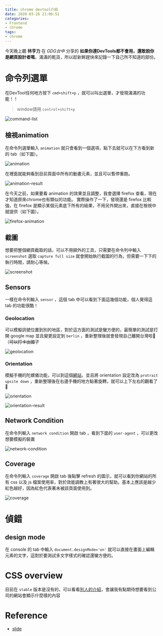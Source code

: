 ```yaml
---
title: chrome devtool介紹
date: 2020-03-26 21:06:51
categories:
- Frontend
- chrome
tags:
- chrome
---
```


今天晚上聽 **林亨力** 在 *GDG台中* 分享的 **如果你連DevTools都不會用，還敢說你是網頁設計者嗎**，滿滿的乾貨，所以趁新鮮趕快來記錄一下自己所不知道的部份。

<!-- more -->

# 命令列選單

在DevTool任何地方按下 `cmd+shift+p` ，就可以叫出選單，才發現滿滿的功能！！

> window請用 `control+shift+p`

![command-list](command-list.png)

## 檢視animation

在命令列選單輸入 `animation` 就只會看到一個選項，點下去就可以在下方看到新的 tab（如下圖）。

![animation](animation.png)

在裡面就能夠看到目前頁面中所有的動畫元素，並且可以暫停重跑。

![animation-result](animation-result.png)

在今天之前，如果要看 animation 的效果並且調整，我會選擇 firefox 查看，現在才知道原來chrome也有類似的功能。
實際操作了一下，發現還是 firefox 比較強，在 firefox 是顯示某個元素底下所有的結果，不用另外開出來，直接在檢視中就提供（如下圖）。

![firefox-animation](firefox-animation.png)

## 截圖

想要把整個網頁截取的話，可以不用額外的工具，只需要在命令列中輸入 `screenshot` 選取 `capture full size` 就會開始執行截圖的行為，但需要一下下的執行時間，請耐心等候。

![screenshot](screenshot.png)

## Sensors

一樣在命令列輸入 `sensor` ，這個 tab 中可以看到下面這幾個功能，個人覺得這 tab 的功能很酷！

### Geolocation

可以模擬訊號位置到別的地區，對於這方面的測試是蠻方便的，最簡單的測試是打開 google map 並且變更設定到 `berlin` ，重新整理後就會發現自己離開台灣啦🤩（<s>可以打卡出國了</s>

![geolocation](geolocation.png)

### Orientation

模擬手機的陀螺儀功能，可以到這個[網站](https://intel.github.io/generic-sensor-demos/websensor-panorama/)，並且將 orientation 設定改為 `protrait upsite down` ，重新整理後在右邊手機的地方點著旋轉，就可以上下左右的觀看了🤩

![orientation](orientation.png)

![orientation-result](orientation-result.png)

## Network Condition

在命令列輸入 `network condition` 開啟 tab ，看到下面的 `user-agent` ，可以更改想要模擬的裝置

![network-condition](network-condition.png)

## Coverage

在命令列輸入 `coverage` 開啟 tab 後點擊 refresh 的圖示，就可以看到你網站的所有 css 以及 js 檔案使用率，對於效能調教上有著很大的幫助。基本上應該是越少紅色越好，因為紅色代表著未被該頁面使用到。

![coverage](coverage.png)

# 偵錯

## design mode

在 console 的 tab 中輸入 `document.designMode='on'` 就可以直接在畫面上編輯元素的文字，這對於要測試多文字樣式的確認還蠻方便的。

# CSS overview

目前在 `stable` 版本是沒有的，可以看看[別人的介紹](https://umaar.com/dev-tips/209-css-overview/)，會讓我有點期待想要看到公司的網站會顯示什麼樣的內容

# Reference

* [slide](https://docs.google.com/presentation/d/e/2PACX-1vQhCWJLiTCLcEhPsL1-ixogj6vTqzv4FW5KKXb6UmxCE87Omr1CctZyXXIb4igmD1B1cdqPPacfTeN2/pub?slide=id.g71b87befdc_0_6)